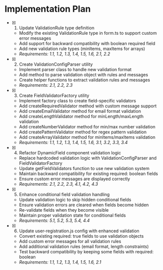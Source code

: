# Implementation Plan

- [x] 1. Update ValidationRule type definition





  - Modify the existing ValidationRule type in form.ts to support custom error messages
  - Add support for backward compatibility with boolean required field
  - Add new validation rule types (minItems, maxItems for arrays)
  - _Requirements: 1.1, 1.2, 1.3, 1.4, 1.5, 1.6, 2.1, 2.2_

- [x] 2. Create ValidationConfigParser utility










  - Implement parser class to handle new validation format
  - Add method to parse validation object with rules and messages
  - Create helper functions to extract validation rules and messages
  - _Requirements: 2.1, 2.2, 2.3_

- [x] 3. Create FieldValidatorFactory utility






  - Implement factory class to create field-specific validators
  - Add createRequiredValidator method with custom message support
  - Add createEmailValidator method for email format validation
  - Add createLengthValidator method for minLength/maxLength validation
  - Add createNumberValidator method for min/max number validation
  - Add createPatternValidator method for regex pattern validation
  - Add createArrayValidator method for minItems/maxItems validation
  - _Requirements: 1.1, 1.2, 1.3, 1.4, 1.5, 1.6, 3.1, 3.2, 3.3, 3.4_

- [x] 4. Refactor DynamicField component validation logic





  - Replace hardcoded validation logic with ValidationConfigParser and FieldValidatorFactory
  - Update getFieldValidators function to use new validation system
  - Maintain backward compatibility for existing required: boolean fields
  - Ensure custom error messages are displayed correctly
  - _Requirements: 2.1, 2.2, 2.3, 4.1, 4.2, 4.3_

- [x] 5. Enhance conditional field validation handling




  - Update validation logic to skip hidden conditional fields
  - Ensure validation errors are cleared when fields become hidden
  - Re-validate fields when they become visible
  - Maintain proper validation state for conditional fields
  - _Requirements: 5.1, 5.2, 5.3, 5.4, 4.4_

- [x] 6. Update user-registration.js config with enhanced validation





  - Convert existing required: true fields to use validation objects
  - Add custom error messages for all validation rules
  - Add additional validation rules (email format, length constraints)
  - Test backward compatibility by keeping some fields with required: boolean
  - _Requirements: 1.1, 1.2, 1.3, 1.4, 1.5, 1.6, 2.1_

